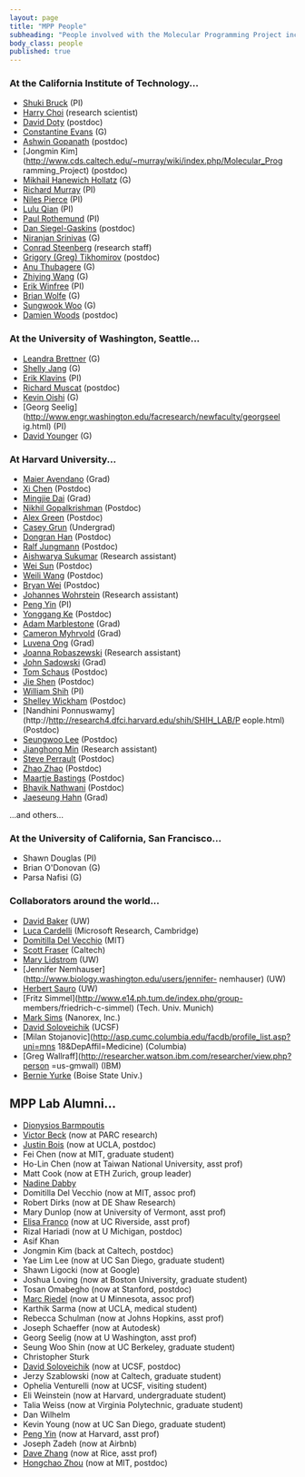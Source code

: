 ```yaml
---
layout: page
title: "MPP People"
subheading: "People involved with the Molecular Programming Project include:"
body_class: people
published: true
---
```


### At the California Institute of Technology...

- [Shuki Bruck](http://www.paradise.caltech.edu/bruck.html) (PI)
- [Harry Choi](http://piercelab.caltech.edu/) (research scientist)
- [David Doty](http://www.dna.caltech.edu/~ddoty/) (postdoc)
- [Constantine Evans](http://www.dna.caltech.edu/) (G)
- [Ashwin Gopanath](http://www.dna.caltech.edu/) (postdoc)
- [Jongmin Kim](http://www.cds.caltech.edu/~murray/wiki/index.php/Molecular_Prog
ramming_Project) (postdoc)
- [Mikhail Hanewich Hollatz](http://piercelab.caltech.edu/) (G)
- [Richard Murray](http://www.cds.caltech.edu/~murray) (PI)
- [Niles Pierce](http://www.piercelab.caltech.edu/) (PI)
- [Lulu Qian](http://qianlab.caltech.edu/people.html) (PI)
- [Paul Rothemund](http://www.dna.caltech.edu/~pwkr/) (PI)
- [Dan Siegel-Gaskins](http://dantimatter.com/wiki/home) (postdoc)
- [Niranjan Srinivas](http://www.its.caltech.edu/~niranjan/Home.html) (G)
- [Conrad Steenberg](http://piercelab.caltech.edu/) (research staff)
- [Grigory (Greg) Tikhomirov](http://qianlab.caltech.edu/people.html) (postdoc)
- [Anu Thubagere](http://www.cms.caltech.edu/) (G)
- [Zhiying Wang](http://paradise.caltech.edu/~zhiying/) (G)
- [Erik Winfree](http://www.dna.caltech.edu/~winfree) (PI)
- [Brian Wolfe](http://piercelab.caltech.edu/) (G)
- [Sungwook Woo](http://www.dna.caltech.edu/) (G)
- [Damien Woods](http://www.dna.caltech.edu/~woods/) (postdoc)


### At the University of Washington, Seattle...

- [Leandra
Brettner](http://depts.washington.edu/soslab/mw/index.php?title=People) (G)
- [Shelly Jang](http://depts.washington.edu/soslab/mw/index.php?title=User:Jang)
(G)
- [Erik Klavins](http://www.ee.washington.edu/faculty/klavins_eric/) (PI)
- [Richard Muscat](http://homes.cs.washington.edu/~seelig/people/index.html)
(postdoc)
- [Kevin
Oishi](http://depts.washington.edu/soslab/mw/index.php?title=User:Oishi) (G)
- [Georg Seelig](http://www.engr.washington.edu/facresearch/newfaculty/georgseel
ig.html) (PI)
- [David Younger](http://depts.washington.edu/soslab/mw/index.php?title=People)
(G)

### At Harvard University...

- [Maier Avendano](http://molsys.net/people.html) (Grad)
- [Xi Chen](http://molsys.net/people.html) (Postdoc)
- [Mingjie Dai](http://molsys.net/people.html) (Grad)
- [Nikhil Gopalkrishman](http://molsys.net/people.html) (Postdoc)
- [Alex Green](http://molsys.net/people.html) (Postdoc)
- [Casey Grun](http://molsys.net/people.html) (Undergrad)
- [Dongran Han](http://molsys.net/people.html) (Postdoc)
- [Ralf Jungmann](http://molsys.net/people.html) (Postdoc)
- [Aishwarya Sukumar](http://molsys.net/people.html) (Research assistant)
- [Wei Sun](http://molsys.net/people.html) (Postdoc)
- [Weili Wang](http://molsys.net/people.html) (Postdoc)
- [Bryan Wei](http://molsys.net/people.html) (Postdoc)
- [Johannes Wohrstein](http://molsys.net/people.html) (Research assistant)
- [Peng Yin](http://molsys.net/people.html) (PI)
- [Yonggang Ke](http://molsys.net/people.html) (Postdoc)
- [Adam Marblestone](http://molsys.net/people.html) (Grad)
- [Cameron Myhrvold](http://molsys.net/people.html) (Grad)
- [Luvena Ong](http://molsys.net/people.html) (Grad)
- [Joanna Robaszewski](http://molsys.net/people.html) (Research assistant)
- [John Sadowski](http://molsys.net/people.html) (Grad)
- [Tom Schaus](http://molsys.net/people.html) (Postdoc)
- [Jie Shen](http://molsys.net/people.html) (Postdoc)
- [William Shih](http://http://research4.dfci.harvard.edu/shih/SHIH_LAB/People.html) (PI)
- [Shelley Wickham](http://http://research4.dfci.harvard.edu/shih/SHIH_LAB/People.html)
(Postdoc)
- [Nandhini Ponnuswamy](http://http://research4.dfci.harvard.edu/shih/SHIH_LAB/P
eople.html) (Postdoc)
- [Seungwoo Lee](http://http://research4.dfci.harvard.edu/shih/SHIH_LAB/People.html)
(Postdoc)
- [Jianghong Min](http://http://research4.dfci.harvard.edu/shih/SHIH_LAB/People.html)
(Research assistant)
- [Steve Perrault](http://http://research4.dfci.harvard.edu/shih/SHIH_LAB/People.html)
(Postdoc)
- [Zhao Zhao](http://http://research4.dfci.harvard.edu/shih/SHIH_LAB/People.html)
(Postdoc)
- [Maartje Bastings](http://http://research4.dfci.harvard.edu/shih/SHIH_LAB/People.html)
(Postdoc)
- [Bhavik Nathwani](http://http://research4.dfci.harvard.edu/shih/SHIH_LAB/People.html)
(Postdoc)
- [Jaeseung Hahn](http://http://research4.dfci.harvard.edu/shih/SHIH_LAB/People.html)
(Grad)

...and others...


### At the University of California, San Francisco...

- Shawn Douglas (PI)
- Brian O'Donovan (G)
- Parsa Nafisi (G)


### Collaborators around the world...

- [David Baker](http://depts.washington.edu/bakerpg/) (UW)
- [Luca Cardelli](http://lucacardelli.name/indexMe.html) (Microsoft Research,
Cambridge)
- [Domitilla Del Vecchio](http://www.mit.edu/~ddv/) (MIT)
- [Scott Fraser](http://bioimaging.caltech.edu/) (Caltech)
- [Mary Lidstrom](http://depts.washington.edu/mllab/mLidstrom.php) (UW)
- [Jennifer Nemhauser](http://www.biology.washington.edu/users/jennifer-
nemhauser) (UW)
- [Herbert Sauro](http://depts.washington.edu/bioe/people/core/sauro.html) (UW)
- [Fritz Simmel](http://www.e14.ph.tum.de/index.php/group-
members/friedrich-c-simmel) (Tech. Univ. Munich)
- [Mark Sims](http://www.nanoengineer-1.com) (Nanorex, Inc.)
- [David Soloveichik](http://dna.caltech.edu/~davids/) (UCSF)
- [Milan Stojanovic](http://asp.cumc.columbia.edu/facdb/profile_list.asp?uni=mns
18&amp;DepAffil=Medicine) (Columbia)
- [Greg Wallraff](http://researcher.watson.ibm.com/researcher/view.php?person
=us-gmwall) (IBM)
- [Bernie Yurke](http://coen.boisestate.edu/faculty-staff/bernardyurke/) (Boise
State Univ.)

## MPP Lab Alumni...

- [Dionysios Barmpoutis](http://www.cns.caltech.edu/people/alumni.html)
- [Victor Beck](http://www.parc.com/about/people/2660/victor-beck.html) (now at
PARC research)
- [Justin Bois](http://www.justinbois.info/) (now at UCLA, postdoc)
- Fei Chen (now at MIT, graduate student)
- Ho-Lin Chen (now at Taiwan National University, asst prof)
- Matt Cook (now at ETH Zurich, group leader)
- [Nadine Dabby](http://www.nadinedabby.com/)
- Domitilla Del Vecchio (now at MIT, assoc prof)
- Robert Dirks (now at DE Shaw Research)
- Mary Dunlop (now at University of Vermont, asst prof)
- [Elisa Franco](http://www.cds.caltech.edu/%7Eelisa) (now at UC Riverside, asst
prof)
- Rizal Hariadi (now at U Michigan, postdoc)
- Asif Khan
- Jongmin Kim (back at Caltech, postdoc)
- Yae Lim Lee (now at UC San Diego, graduate student)
- Shawn Ligocki (now at Google)
- Joshua Loving (now at Boston University, graduate student)
- Tosan Omabegho (now at Stanford, postdoc)
- [Marc Riedel](http://cadbio.com/wiki/index.php/Marc_Riedel) (now at U
Minnesota, assoc prof)
- Karthik Sarma (now at UCLA, medical student)
- Rebecca Schulman (now at Johns Hopkins, asst prof)
- Joseph Schaeffer (now at Autodesk)
- Georg Seelig (now at U Washington, asst prof)
- Seung Woo Shin (now at UC Berkeley, graduate student)
- Christopher Sturk
- [David Soloveichik](http://dna.caltech.edu/~davids/) (now at UCSF, postdoc)
- Jerzy Szablowski (now at Caltech, graduate student)
- Ophelia Venturelli (now at UCSF, visiting student)
- Eli Weinstein (now at Harvard, undergraduate student)
- Talia Weiss (now at Virginia Polytechnic, graduate student)
- Dan Wilhelm
- Kevin Young (now at UC San Diego, graduate student)
- [Peng Yin](http://molsys.net) (now at Harvard, asst prof)
- Joseph Zadeh (now at Airbnb)
- [Dave Zhang](http://nablab.rice.edu) (now at Rice, asst prof)
- [Hongchao Zhou](http://www.mit.edu/~hongchao/) (now at MIT, postdoc)
